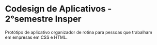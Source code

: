 # Codesign de Aplicativos - 2°semestre Insper
Protótipo de aplicativo organizador de rotina para pessoas que trabalham em empresas em CSS e HTML.
